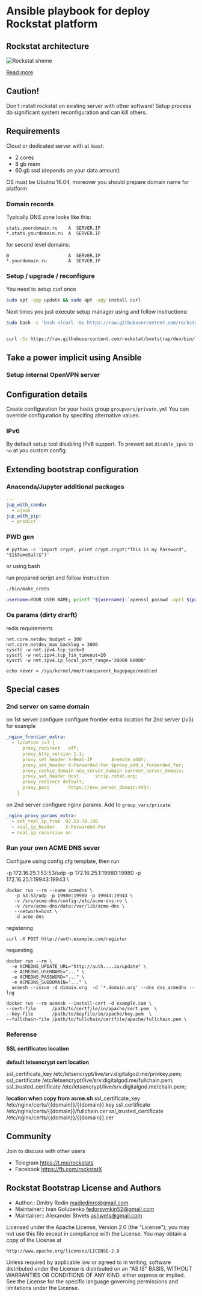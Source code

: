 # Ansible playbook for deploy Rockstat platform

## Rockstat architecture

![Rockstat sheme](https://rockstat.ru/media/rockstat_v3_arch.png?3)

[Read more](https://rockstat.ru/about)

## Caution!

Don't install rockstat on existing server with other software! 
Setup process do significant system reconfiguration and can kill others.


## Requirements

Cloud or dedicated server with at least:

- 2 cores
- 8 gb mem
- 60 gb ssd (depends on your data amount)

OS must be Ubutnu 16.04, moreover you should prepare domain name for platform

### Domain records

Typically DNS zone looks like this:

```
stats.yourdomain.ru    A  SERVER.IP
*.stats.yourdomain.ru  A  SERVER.IP
```

for second level domains:

```
@                      A  SERVER.IP
*.yourdomain.ru        A  SERVER.IP
```

### Setup / upgrade / reconfigure

You need to setup curl once

```bash
sudo apt -qqy update && sudo apt -qqy install curl
```

Next times you just execute setup manager using and follow instructions:

```bash
sudo bash -c 'bash <(curl -Ss https://raw.githubusercontent.com/rockstat/bootstrap/dev/bin/loader)'


curl -Ss https://raw.githubusercontent.com/rockstat/bootstrap/dev/bin/loader | sudo bash -

```




## Take a power implicit using Ansible 


### Setup internal OpenVPN server


## Configuration details

Create configuration for your hosts group `groupvars/private.yml`
You can override configuration by specifing alternative values.

### IPv6

By default setup tool disabling IPv6 support.
To prevent set `disable_ipv6` to `no` at you custom config.

## Extending bootstrap configuration



### Anaconda/Jupyter additional packages


```yaml
---
jup_with_conda:
  - ujson
jup_with_pip:
  - prodict
```

### PWD gen

    # python -c 'import crypt; print crypt.crypt("This is my Password", "$1$SomeSalt$")'

or using bash

run prepared script and follow instruction
 
```bash
./bin/make_creds
```


```bash
username=YOUR USER NAME; printf "${username}:`openssl passwd -apr1 ${password}`\n"
```

### Os params (dirty drarft)

redis requirements

    net.core.netdev_budget = 300 
    net.core.netdev_max_backlog = 3000
    sysctl -w net.ipv4.tcp_sack=0
    sysctl -w net.ipv4.tcp_fin_timeout=20
    sysctl -w net.ipv4.ip_local_port_range='20000 60000'

    echo never > /sys/kernel/mm/transparent_hugepage/enabled

## Special cases

### 2nd server on same domain

on 1st server configure configure frontier extra location for 2nd server (/v3) for example

```yaml
_nginx_frontier_extra:
  - location /v3 {
      proxy_redirect   off;
      proxy_http_version 1.1;
      proxy_set_header X-Real-IP       $remote_addr;
      proxy_set_header X-Forwarded-For $proxy_add_x_forwarded_for;
      proxy_cookie_domain new_server_domain current_server_domain;
      proxy_set_header Host      strip.rstat.org;
      proxy_redirect default;
      proxy_pass       https://new_server_domain:443/;
    }
```

on 2nd server configure nginx params. Add to `group_vars/private` 

```yaml
_nginx_proxy_params_extra:
  - set_real_ip_from  92.53.78.198
  - real_ip_header    X-Forwarded-For
  - real_ip_recursive on
```

### Run your own ACME DNS sever

Configure using config.cfg template, then run


   -p 172.16.25.1:53:53/udp -p 172.16.25.1:19980:19980 -p 172.16.25.1:19943:19943 \
```
docker run --rm --name acmedns \
   -p 53:53/udp -p 19980:19980 -p 19943:19943 \
   -v /srv/acme-dns/config:/etc/acme-dns:ro \
   -v /srv/acme-dns/data:/var/lib/acme-dns \
   --network=host \
   -d acme-dns
```

registering

```
curl -X POST http://auth.example.com/register
```

requesting 

```
docker run --rm \
  -e ACMEDNS_UPDATE_URL="http://auth....io/update" \
  -e ACMEDNS_USERNAME="..." \
  -e ACMEDNS_PASSWORD="..." \
  -e ACMEDNS_SUBDOMAIN="..." \
  acmesh --issue -d dimain.org  -d '*.domain.org' --dns dns_acmedns --log
```

```
docker run --rm acmesh --install-cert -d example.com \
--cert-file      /path/to/certfile/in/apache/cert.pem  \
--key-file       /path/to/keyfile/in/apache/key.pem  \
--fullchain-file /path/to/fullchain/certfile/apache/fullchain.pem \
```

### Referense

#### SSL certificates location

**default letsencrypt cert location**

ssl_certificate_key /etc/letsencrypt/live/srv.digitalgod.me/privkey.pem;
ssl_certificate     /etc/letsencrypt/live/srv.digitalgod.me/fullchain.pem;
ssl_trusted_certificate /etc/letsencrypt/live/srv.digitalgod.me/chain.pem;

**location when copy from asme.sh**
ssl_certificate_key     /etc/nginx/certs/{{domain}}/{{domain}}.key
ssl_certificate         /etc/nginx/certs/{{domain}}/fullchain.cer
ssl_trusted_certificate /etc/nginx/certs/{{domain}}/{{domain}}.cer

## Community

Join to discuss with other users

* Telegram https://t.me/rockstats
* Facebook https://fb.com/rockstatX

## Rockstat Bootstrap License and Authors

* Author:: Dmitry Rodin <madiedinro@gmail.com>
* Maintainer:: Ivan Golubenko <fedorsymkin52@gmail.com>
* Maintainer:: Alexander Shvets <ashwets@gmail.com>

Licensed under the Apache License, Version 2.0 (the "License");
you may not use this file except in compliance with the License.
You may obtain a copy of the License at

    http://www.apache.org/licenses/LICENSE-2.0

Unless required by applicable law or agreed to in writing, software
distributed under the License is distributed on an "AS IS" BASIS,
WITHOUT WARRANTIES OR CONDITIONS OF ANY KIND, either express or implied.
See the License for the specific language governing permissions and
limitations under the License.
